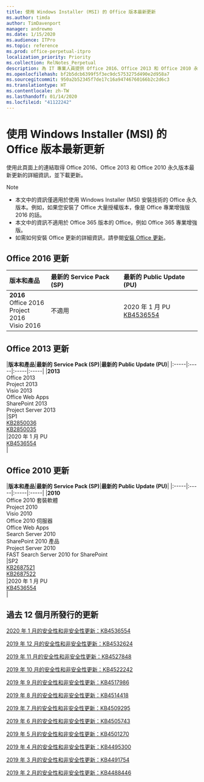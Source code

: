 ```yaml
---
title: 使用 Windows Installer (MSI) 的 Office 版本最新更新
ms.author: timda
author: TimDavenport
manager: andrewmo
ms.date: 1/15/2020
ms.audience: ITPro
ms.topic: reference
ms.prod: office-perpetual-itpro
localization_priority: Priority
ms.collection: RelNotes_Perpetual
description: 為 IT 專業人員提供 Office 2016、Office 2013 和 Office 2010 永久版本的最新更新資訊連結
ms.openlocfilehash: bf2b5dcb6399f5f3ec9dc5753275d490e2d958a7
ms.sourcegitcommit: 950a2b52345f7de17c16a94746760166b2c2d6c3
ms.translationtype: HT
ms.contentlocale: zh-TW
ms.lasthandoff: 01/14/2020
ms.locfileid: "41122242"
---
```

# <a name="latest-updates-for-versions-of-office-that-use-windows-installer-msi"></a>使用 Windows Installer (MSI) 的 Office 版本最新更新

使用此頁面上的連結取得 Office 2016、Office 2013 和 Office 2010 永久版本最新更新的詳細資訊，並下載更新。
  
 
> [!NOTE]
> - 本文中的資訊僅適用於使用 Windows Installer (MSI) 安裝技術的 Office 永久版本。例如，如果您安裝了 Office 大量授權版本，像是 Office 專業增強版 2016 的話。
> - 本文中的資訊不適用於 Office 365 版本的 Office，例如 Office 365 專業增強版。
> - 如需如何安裝 Office 更新的詳細資訊，請參閱[安裝 Office 更新](https://support.office.com/article/2ab296f3-7f03-43a2-8e50-46de917611c5)。 


## <a name="office-2016-updates"></a>Office 2016 更新

|**版本和產品**|**最新的 Service Pack (SP)**|**最新的 Public Update (PU)**|
|:-----|:-----|:-----|
|**2016** <br/> Office 2016  <br/> Project 2016  <br/> Visio 2016  <br/> |不適用  <br/> |2020 年 1 月 PU  <br/> [KB4536554](https://support.microsoft.com/help/4536554) <br/> |
   
## <a name="office-2013-updates"></a>Office 2013 更新

|**版本和產品**|**最新的 Service Pack (SP)**|**最新的 Public Update (PU)**|
|:-----|:-----|:-----|:-----|
|**2013** <br/> Office 2013  <br/> Project 2013  <br/> Visio 2013  <br/> Office Web Apps  <br/> SharePoint 2013  <br/> Project Server 2013  <br/> |SP1 <br/> [KB2850036](https://support.microsoft.com/kb/2850036) <br/>[KB2850035](https://support.microsoft.com/kb/2850035) <br/> |2020 年 1 月 PU  <br/> [KB4536554](https://support.microsoft.com/help/4536554) <br/> |
   
## <a name="office-2010-updates"></a>Office 2010 更新

|**版本和產品**|**最新的 Service Pack (SP)**|**最新的 Public Update (PU)**|
|:-----|:-----|:-----|:-----|
|**2010** <br/> Office 2010 套裝軟體  <br/> Project 2010  <br/> Visio 2010  <br/> Office 2010 伺服器  <br/> Office Web Apps  <br/> Search Server 2010  <br/> SharePoint 2010 產品  <br/> Project Server 2010  <br/> FAST Search Server 2010 for SharePoint  <br/> |SP2 <br/>[KB2687521](https://support.microsoft.com/kb/2687521) <br/> [KB2687522](https://support.microsoft.com/kb/2687522) <br/> |2020 年 1 月 PU  <br/> [KB4536554](https://support.microsoft.com/help/4536554) <br/>|
   

   
## <a name="updates-released-in-past-12-months"></a>過去 12 個月所發行的更新

[2020 年 1 月的安全性和非安全性更新：KB4536554](https://support.microsoft.com/help/4536554)

[2019 年 12 月的安全性和非安全性更新：KB4532624](https://support.microsoft.com/help/4532624)

[2019 年 11 月的安全性和非安全性更新：KB4527848](https://support.microsoft.com/help/4527848)

[2019 年 10 月的安全性和非安全性更新：KB4522242](https://support.microsoft.com/help/4522242)

[2019 年 9 月的安全性和非安全性更新：KB4517986](https://support.microsoft.com/help/4517986 )

[2019 年 8 月的安全性和非安全性更新：KB4514418](https://support.microsoft.com/help/4514418)

[2019 年 7 月的安全性和非安全性更新：KB4509295](https://support.microsoft.com/help/4509295)

[2019 年 6 月的安全性和非安全性更新：KB4505743](https://support.microsoft.com/help/4505743)

[2019 年 5 月的安全性和非安全性更新：KB4501270](https://support.microsoft.com/help/4501270)

[2019 年 4 月的安全性和非安全性更新：KB4495300](https://support.microsoft.com/help/4495300)

[2019 年 3 月的安全性和非安全性更新：KB4491754](https://support.microsoft.com/help/4491754) 

[2019 年 2 月的安全性和非安全性更新：KB4488446](https://support.microsoft.com/help/4488446)








 

   

   

  


  
 
  
 
  

  
   
  
